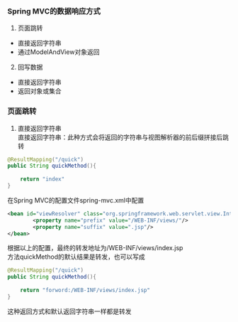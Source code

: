 ### Spring MVC的数据响应方式  
1. 页面跳转  
+ 直接返回字符串  
+ 通过ModelAndView对象返回  
  
2. 回写数据  
+ 直接返回字符串  
+ 返回对象或集合  
  
### 页面跳转  
1. 直接返回字符串  
直接返回字符串：此种方式会将返回的字符串与视图解析器的前后缀拼接后跳转  
```java
@ResultMapping("/quick")
public String quickMethod(){
    
    return "index"
}
```  
在Spring MVC的配置文件spring-mvc.xml中配置  
```xml
<bean id="viewResolver" class="org.springframework.web.servlet.view.InternalResourceViewResolver">
        <property name="prefix" value="/WEB-INF/views/"/>
        <property name="suffix" value=".jsp"/>
</bean>
```  
根据以上的配置，最终的转发地址为/WEB-INF/views/index.jsp  
方法quickMethod的默认结果是转发，也可以写成  
```java
@ResultMapping("/quick")
public String quickMethod(){
    
    return "forword:/WEB-INF/views/index.jsp"
}
```  
这种返回方式和默认返回字符串一样都是转发  
```java

```
